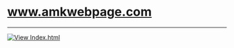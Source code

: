 # www.amkwebpage.com
------
[![View Index.html](https://img.shields.io/badge/View-Index.html-blue)](https://my-c-om.github.io/amkwebpage.io/)
